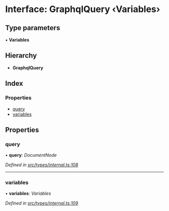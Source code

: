 # Interface: GraphqlQuery ‹**Variables**›

## Type parameters

▪ **Variables**

## Hierarchy

* **GraphqlQuery**

## Index

### Properties

* [query](_src_types_internal_.graphqlquery.md#query)
* [variables](_src_types_internal_.graphqlquery.md#variables)

## Properties

###  query

• **query**: *DocumentNode*

*Defined in [src/types/internal.ts:108](https://github.com/PolymathNetwork/polymesh-sdk/blob/6f0a424/src/types/internal.ts#L108)*

___

###  variables

• **variables**: *Variables*

*Defined in [src/types/internal.ts:109](https://github.com/PolymathNetwork/polymesh-sdk/blob/6f0a424/src/types/internal.ts#L109)*
